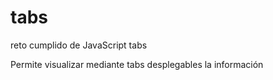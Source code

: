 # tabs
reto cumplido de JavaScript tabs

Permite visualizar mediante tabs desplegables la información
